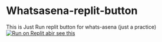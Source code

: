 # Whatsasena-replit-button

This is Just Run replit button for whats-asena (just a practice)
<br>
[![Run on Replit abir see this](https://camo.githubusercontent.com/b3ee861f85997a25b076a4bdc834b86150715075ee35572704c81c2604e0559c/68747470733a2f2f7265706c2e69742f62616467652f6769746875622f70686174696375737468696363792f57686174734173656e614475706c696361746564    )](  https://replit.com/@BilalKureshi/WhatsAsenaDuplicated?v=1  )   
